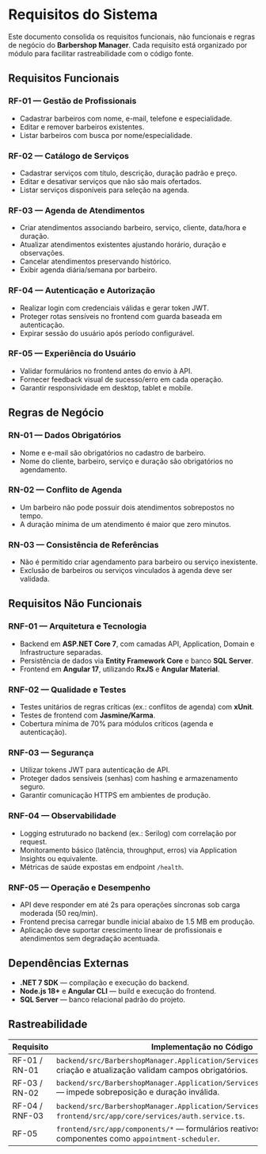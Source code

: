 # Requisitos do Sistema

Este documento consolida os requisitos funcionais, não funcionais e regras de negócio do **Barbershop Manager**. Cada requisito está organizado por módulo para facilitar rastreabilidade com o código fonte.

## Requisitos Funcionais

### RF-01 — Gestão de Profissionais
- Cadastrar barbeiros com nome, e-mail, telefone e especialidade.
- Editar e remover barbeiros existentes.
- Listar barbeiros com busca por nome/especialidade.

### RF-02 — Catálogo de Serviços
- Cadastrar serviços com título, descrição, duração padrão e preço.
- Editar e desativar serviços que não são mais ofertados.
- Listar serviços disponíveis para seleção na agenda.

### RF-03 — Agenda de Atendimentos
- Criar atendimentos associando barbeiro, serviço, cliente, data/hora e duração.
- Atualizar atendimentos existentes ajustando horário, duração e observações.
- Cancelar atendimentos preservando histórico.
- Exibir agenda diária/semana por barbeiro.

### RF-04 — Autenticação e Autorização
- Realizar login com credenciais válidas e gerar token JWT.
- Proteger rotas sensíveis no frontend com guarda baseada em autenticação.
- Expirar sessão do usuário após período configurável.

### RF-05 — Experiência do Usuário
- Validar formulários no frontend antes do envio à API.
- Fornecer feedback visual de sucesso/erro em cada operação.
- Garantir responsividade em desktop, tablet e mobile.

## Regras de Negócio

### RN-01 — Dados Obrigatórios
- Nome e e-mail são obrigatórios no cadastro de barbeiro.
- Nome do cliente, barbeiro, serviço e duração são obrigatórios no agendamento.

### RN-02 — Conflito de Agenda
- Um barbeiro não pode possuir dois atendimentos sobrepostos no tempo.
- A duração mínima de um atendimento é maior que zero minutos.

### RN-03 — Consistência de Referências
- Não é permitido criar agendamento para barbeiro ou serviço inexistente.
- Exclusão de barbeiros ou serviços vinculados à agenda deve ser validada.

## Requisitos Não Funcionais

### RNF-01 — Arquitetura e Tecnologia
- Backend em **ASP.NET Core 7**, com camadas API, Application, Domain e Infrastructure separadas.
- Persistência de dados via **Entity Framework Core** e banco **SQL Server**.
- Frontend em **Angular 17**, utilizando **RxJS** e **Angular Material**.

### RNF-02 — Qualidade e Testes
- Testes unitários de regras críticas (ex.: conflitos de agenda) com **xUnit**.
- Testes de frontend com **Jasmine/Karma**.
- Cobertura mínima de 70% para módulos críticos (agenda e autenticação).

### RNF-03 — Segurança
- Utilizar tokens JWT para autenticação de API.
- Proteger dados sensíveis (senhas) com hashing e armazenamento seguro.
- Garantir comunicação HTTPS em ambientes de produção.

### RNF-04 — Observabilidade
- Logging estruturado no backend (ex.: Serilog) com correlação por request.
- Monitoramento básico (latência, throughput, erros) via Application Insights ou equivalente.
- Métricas de saúde expostas em endpoint `/health`.

### RNF-05 — Operação e Desempenho
- API deve responder em até 2s para operações síncronas sob carga moderada (50 req/min).
- Frontend precisa carregar bundle inicial abaixo de 1.5 MB em produção.
- Aplicação deve suportar crescimento linear de profissionais e atendimentos sem degradação acentuada.

## Dependências Externas

- **.NET 7 SDK** — compilação e execução do backend.
- **Node.js 18+** e **Angular CLI** — build e execução do frontend.
- **SQL Server** — banco relacional padrão do projeto.

## Rastreabilidade

| Requisito | Implementação no Código |
| --- | --- |
| RF-01 / RN-01 | `backend/src/BarbershopManager.Application/Services/BarberService.cs` — criação e atualização validam campos obrigatórios. |
| RF-03 / RN-02 | `backend/src/BarbershopManager.Application/Services/AppointmentService.cs` — impede sobreposição e duração inválida. |
| RF-04 / RNF-03 | `backend/src/BarbershopManager.Application/Services/AuthService.cs` e `frontend/src/app/core/services/auth.service.ts`. |
| RF-05 | `frontend/src/app/components/*` — formulários reativos e feedback visual em componentes como `appointment-scheduler`. |
